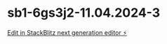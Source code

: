 # sb1-6gs3j2-11.04.2024-3

[Edit in StackBlitz next generation editor ⚡️](https://stackblitz.com/~/github.com/CurtisCowgill/sb1-6gs3j2-11.04.2024-3)
